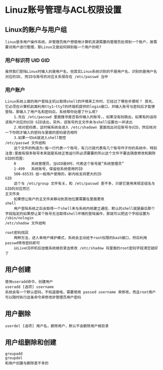 # Linuz账号管理与ACL权限设置

## Linux的账户与用户组

    linux是多用户操作系统，非管理员用户想使用计算机资源需要向管理员处得到一个账户，故需要对用户进行管理，那Linux又是如何辨别每一个用户的呢?

### 用户标识符 UID GID

    虽然我们登陆Linux时输入的是用户名，但其实Linux系统识别的不是用户名，识别的是用户名对应的ID, 而ID与账号的对应关系保存在 /etc/passwd 当中

### 用户账户

    Linux系统上面的用户登陆主机以取得shell的环境来工作时，它经过了哪些步骤呢？ 首先，它必须在计算机前面利用tty1~tty7的终端机提供的login接口，并输入账号与密码后才能够登陆，那输入了用户名和密码后，系统帮你处理了什么呢?
        1.先在 /etc/passwd 里面搜寻是否有你输入的账号，，如果没有则跳出，如果有的话将该账户对应的UID GID读出，另外，该账号的主文件夹与shell设置也一并读出
        2.核对密码表，这时候系统会进入 /etc/shadown 里面找出对应账号与UID，然后核对一下你刚才输入的密码与里面的密码是否相符
        3.如果一切ok就进入shell管控
    /etc/passwd 文件结构
        这个文件的构造为:每一行代表一个账号，有几行就代表有几个账号咋子你的系统中，特别注意:里面有很多账号本来就是系统正常运行所必须要要的所以这个文件不要去随意修改和删除
    UID的范围:
        0       系统管理员，当UID是0时，代表这个账号是“系统管理员”
        1-499   系统账号，保留给系统使用的ID
        500-65535 给一般用户使用的，新内核支持更大的ID
    GID
        这个与 /etc/group 文件有关，和 /etc/passwd 差不多，只是它是用来规定组名与GID的对应而已
    主文件夹
        如果想让账户的主文件夹移动到其他位置需要在里面更改
    shell
        用户登陆系统之后会取得一个shell来与系统内核建立通信，默认的shell就是最后那个字段指定的如果想让某个账号无法取得shell环境的登陆操作，那就可以把这个字段设置为 /sbin/nologin 
    /etc/shadow 文件结构

    root密码找回
        两种方法，进入单用户维护模式，系统会主动给予root权限的bash接口，然后利用passwd修改密码即可
        以LiveCD开机后挂载系统根目录去修改 /etc/shadow 将里面的root密码字段清空就好了

## 用户创建

    使用useradd命令，创建用户
    useradd [选项] username
    系统会有一个默认密码，不知道是啥，需要使用 passed username 来修改，而且root用户可以随时执行这条命令来修改非管理员用户密码

## 用户删除

    userdel [选项] 用户名，删除用户，默认不会删除用户根目录

## 用户组删除和创建

    groupadd
    groupdel
    和用户创建与删除差不多的

